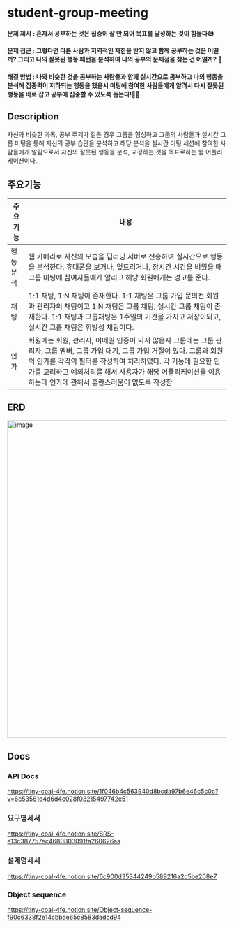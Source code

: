 # student-group-meeting

#### 문제 제시 : 혼자서 공부하는 것은 집중이 잘 안 되어 목표를 달성하는 것이 힘들다😅

#### 문제 접근 : 그렇다면 다른 사람과 지역적인 제한을 받지 않고 함께 공부하는 것은 어떨까? 그리고 나의 잘못된 행동 패턴을 분석하여 나의 공부의 문제점을 찾는 건 어떨까? 🤔

#### 해결 방법 : 나와 비슷한 것을 공부하는 사람들과 함께 실시간으로 공부하고 나의 행동을 분석해 집중력이 저하되는 행동을 했을시 미팅에 참여한 사람들에게 알려서 다시 잘못된 행동을 바로 잡고 공부에 집중할 수 있도록 돕는다!👍🏻

## Description

자신과 비슷한 과목, 공부 주제가 같은 경우 그룹을 형성하고 그룹의 사람들과 실시간 그룹 미팅을 통해 자신의 공부 습관을 분석하고 해당 분석을 실시간 미팅 세션에 참여한 사람들에게 알림으로서 자신의 잘못된 행동을
분석, 교정하는 것을 목표로하는 웹 어플리케이션이다.

## 주요기능

| 주요기능  | 내용 |
| ------------- | ------------- |
| 행동 분석 |  웹 카메라로 자신의 모습을 딥러닝 서버로 전송하여 실시간으로 행동을 분석한다. 휴대폰을 보거나, 엎드리거나, 장시간 시간을 비웠을 때 그룹 미팅에 참여자들에게 알리고 해당 회원에게는 경고를 준다.  |
| 채팅 | 1:1 채팅, 1:N 채팅이 존재한다. 1:1 채팅은 그룹 가입 문의전 회원과 관리자의 채팅이고 1:N 채팅은 그룹 채팅, 실시간 그룹 채팅이 존재한다. 1:1 채팅과 그룹채팅은 1주일의 기간을 가지고 저장이되고, 실시간 그룹 채팅은 휘발성 채팅이다. |
| 인가 | 회원에는 회원, 관리자, 이메일 인증이 되지 않은자 그룹에는 그룹 관리자, 그룹 멤버, 그룹 가입 대기, 그룹 가입 거절이 있다. 그룹과 회원의 인가를 각각의 필터를 작성하여 처리하였다. 각 기능에 필요한 인가를 고려하고 예외처리를 해서 사용자가 해당 어플리케이션을 이용하는데 인가에 관해서 혼란스러움이 없도록 작성함 |

## ERD

<img width="727" alt="image" src="https://github.com/JIUNG9/study-group-meeting/assets/60885635/6a613099-cb1f-452d-b4ba-1b3427adfa6c">

## Docs

### API Docs

https://tiny-coal-4fe.notion.site/1f046b4c563940d8bcda97b6e46c5c0c?v=6c53561d4d6d4c028f03215497742e51

### 요구명세서

https://tiny-coal-4fe.notion.site/SRS-e13c387757ec4680803091fa260626aa

### 설계명세서

https://tiny-coal-4fe.notion.site/6c900d35344249b589216a2c5be208e7

### Object sequence

https://tiny-coal-4fe.notion.site/Object-sequence-f90c6338f2e14cbbae65c8583dadcd94